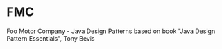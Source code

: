 FMC
===

Foo Motor Company - Java Design Patterns based on book "Java Design Pattern Essentials", Tony Bevis
